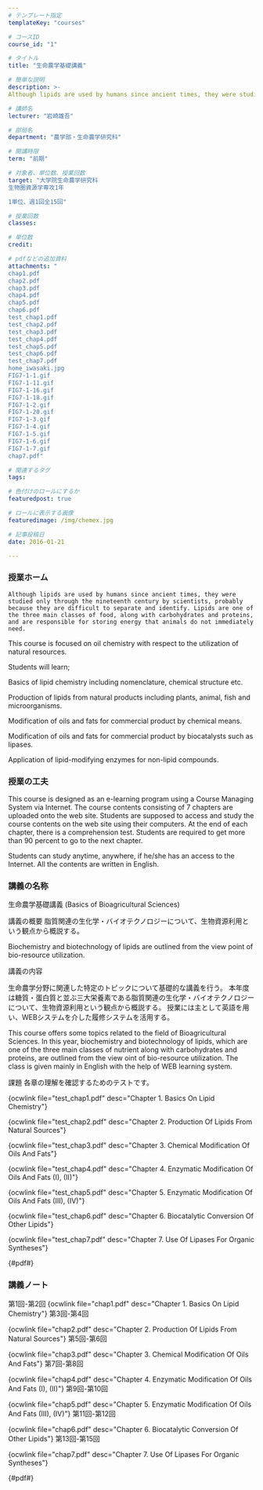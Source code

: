 ```yaml
---
# テンプレート指定
templateKey: "courses"

# コースID
course_id: "1"

# タイトル
title: "生命農学基礎講義"

# 簡単な説明
description: >-
Although lipids are used by humans since ancient times, they were studied only through the ninete　...

# 講師名
lecturer: "岩崎雄吾"

# 部局名
department: "農学部・生命農学研究科"

# 開講時限
term: "前期"

# 対象者、単位数、授業回数
target: "大学院生命農学研究科
生物圏資源学専攻1年

1単位、週1回全15回"

# 授業回数
classes: 

# 単位数
credit: 

# pdfなどの追加資料
attachments: "
chap1.pdf
chap2.pdf
chap3.pdf
chap4.pdf
chap5.pdf
chap6.pdf
test_chap1.pdf
test_chap2.pdf
test_chap3.pdf
test_chap4.pdf
test_chap5.pdf
test_chap6.pdf
test_chap7.pdf
home_iwasaki.jpg
FIG7-1-1.gif
FIG7-1-11.gif
FIG7-1-16.gif
FIG7-1-18.gif
FIG7-1-2.gif
FIG7-1-20.gif
FIG7-1-3.gif
FIG7-1-4.gif
FIG7-1-5.gif
FIG7-1-6.gif
FIG7-1-7.gif
chap7.pdf"

# 関連するタグ
tags:

# 色付けのロールにするか
featuredpost: true

# ロールに表示する画像
featuredimage: /img/chemex.jpg

# 記事投稿日
date: 2016-01-21

---
```


### 授業ホーム
    Although lipids are used by humans since ancient times, they were studied only through the nineteenth century by scientists, probably because they are difficult to separate and identify. Lipids are one of the three main classes of food, along with carbohydrates and proteins, and are responsible for storing energy that animals do not immediately need.

This course is focused on oil chemistry with respect to the utilization of natural resources.

Students will learn;

Basics of lipid chemistry including nomenclature, chemical structure etc.

Production of lipids from natural products including plants, animal, fish and microorganisms.

Modification of oils and fats for commercial product by chemical means.

Modification of oils and fats for commercial product by biocatalysts such as lipases.

Application of lipid-modifying enzymes for non-lipid compounds.


### 授業の工夫

This course is designed as an e-learning program using a Course Managing System via Internet. The course contents consisting of 7 chapters are uploaded onto the web site. Students are supposed to access and study the course contents on the web site using their computers. At the end of each chapter, there is a comprehension test. Students are required to get more than 90 percent to go to the next chapter.



Students can study anytime, anywhere, if he/she has an access to the Internet. All the contents are written in English.


### 

### 講義の名称
生命農学基礎講義 (Basics of Bioagricultural Sciences)

講義の概要
脂質関連の生化学・バイオテクノロジーについて、生物資源利用という観点から概説する。

Biochemistry and biotechnology of lipids are outlined from the view point of bio-resource utilization.

講義の内容

生命農学分野に関連した特定のトピックについて基礎的な講義を行う。
本年度は糖質・蛋白質と並ぶ三大栄養素である脂質関連の生化学・バイオテクノロジーについて、生物資源利用という観点から概説する。
授業には主として英語を用い、WEBシステムを介した履修システムを活用する。


This course offers some topics related to the field of Bioagricultural Sciences. 
In this year, biochemistry and biotechnology of lipids, which are one of the three main classes of nutrient along with carbohydrates and proteins, are outlined from the view oint of bio-resource utilization.
The class is given mainly in English with the help of WEB learning system.


課題
各章の理解を確認するためのテストです。

{ocwlink file="test_chap1.pdf" desc="Chapter 1. Basics On Lipid Chemistry"}

{ocwlink file="test_chap2.pdf" desc="Chapter 2. Production Of Lipids From Natural Sources"}

{ocwlink file="test_chap3.pdf" desc="Chapter 3. Chemical Modification Of Oils And Fats"}

{ocwlink file="test_chap4.pdf" desc="Chapter 4. Enzymatic Modification Of Oils And Fats (I), (II)"}

{ocwlink file="test_chap5.pdf" desc="Chapter 5. Enzymatic Modification Of Oils And Fats (III), (IV)"}

{ocwlink file="test_chap6.pdf" desc="Chapter 6. Biocatalytic Conversion Of Other Lipids"}

{ocwlink file="test_chap7.pdf" desc="Chapter 7. Use Of Lipases For Organic Syntheses"}

{#pdf#}



### 講義ノート


第1回-第2回
{ocwlink file="chap1.pdf" desc="Chapter 1. Basics On Lipid Chemistry"}
第3回-第4回

{ocwlink file="chap2.pdf" desc="Chapter 2. Production Of Lipids From Natural Sources"}
第5回-第6回

{ocwlink file="chap3.pdf" desc="Chapter 3. Chemical Modification Of Oils And Fats"}
第7回-第8回

{ocwlink file="chap4.pdf" desc="Chapter 4. Enzymatic Modification Of Oils And Fats (I), (II)"}
第9回-第10回

{ocwlink file="chap5.pdf" desc="Chapter 5. Enzymatic Modification Of Oils And Fats (III), (IV)"}
第11回-第12回

{ocwlink file="chap6.pdf" desc="Chapter 6. Biocatalytic Conversion Of Other Lipids"}
第13回-第15回

{ocwlink file="chap7.pdf" desc="Chapter 7. Use Of Lipases For Organic Syntheses"}





{#pdf#}

### 



### 

    